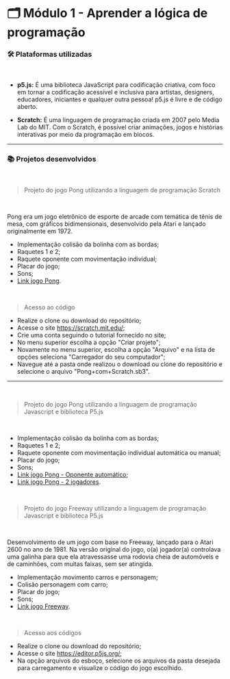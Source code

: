 # 🗂️ Módulo 1 - Aprender a lógica de programação

### 🛠️ Plataformas utilizadas

</br>

- **p5.js:** É uma biblioteca JavaScript para codificação criativa, com foco em tornar a codificação acessível e inclusiva para artistas, designers, educadores, iniciantes e qualquer outra pessoa! p5.js é livre e de código aberto.

- **Scratch:** É uma linguagem de programação criada em 2007 pelo Media Lab do MIT. Com o Scratch, é possível criar animações, jogos e histórias interativas por meio da programação em blocos.

---

### 📚 Projetos desenvolvidos

<br>

> Projeto do jogo Pong utilizando a linguagem de programação Scratch

</br>

Pong era um jogo eletrônico de esporte de arcade com temática de tênis de mesa, com gráficos bidimensionais, desenvolvido pela Atari e lançado originalmente em 1972.

- Implementação colisão da bolinha com as bordas;
- Raquetes 1 e 2;
- Raquete oponente com movimentação individual;
- Placar do jogo;
- Sons;
- [Link jogo Pong](https://scratch.mit.edu/projects/808246687).

</br>

> Acesso ao código 

- Realize o clone ou download do repositório;
- Acesse o site https://scratch.mit.edu/;
- Crie uma conta seguindo o tutorial fornecido no site;
- No menu superior escolha a opção "Criar projeto";
- Novamente no menu superior, escolha a opção "Arquivo" e na lista de opções seleciona "Carregador do seu computador";
- Navegue até a pasta onde realizou o download ou clone do repositório e selecione o arquivo "Pong+com+Scratch.sb3". 

---

</br>

> Projeto do jogo Pong utilizando a linguagem de programação Javascript e biblioteca P5.js

</br>

- Implementação colisão da bolinha com as bordas;
- Raquetes 1 e 2;
- Raquete oponente com movimentação individual automática ou manual;
- Placar do jogo;
- Sons;
- [Link jogo Pong - Oponente automático](https://editor.p5js.org/alinelf86/full/cNACw5po3);
- [Link jogo Pong - 2 jogadores](https://editor.p5js.org/alinelf86/full/qugNUiT1K).


</br>

> Projeto do jogo Freeway utilizando a linguagem de programação Javascript e biblioteca P5.js

</br>

Desenvolvimento de um jogo com base no Freeway, lançado para o Atari 2600 no ano de 1981. Na versão original do jogo, o(a) jogador(a) controlava uma galinha para que ela atravessasse uma rodovia cheia de automóveis e de caminhões, com muitas faixas, sem ser atingida.

- Implementação movimento carros e personagem;
- Colisão personagem com carro;
- Placar do jogo;
- Sons;
- [Link jogo Freeway](https://editor.p5js.org/alinelf86/full/X9zRz9ewd).

</br>

> Acesso aos códigos 

- Realize o clone ou download do repositório;
- Acesse o site https://editor.p5js.org/;
- Na opção arquivos do esboço, selecione os arquivos da pasta desejada para carregamento e visualize o código do jogo escolhido.

